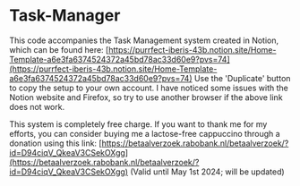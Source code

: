 # Task-Manager
This code accompanies the Task Management system created in Notion, which can be found here: [https://purrfect-iberis-43b.notion.site/Home-Template-a6e3fa6374524372a45bd78ac33d60e9?pvs=74](https://purrfect-iberis-43b.notion.site/Home-Template-a6e3fa6374524372a45bd78ac33d60e9?pvs=74)
Use the 'Duplicate' button to copy the setup to your own account.
I have noticed some issues with the Notion website and Firefox, so try to use another browser if the above link does not work.


This system is completely free charge. If you want to thank me for my efforts, you can consider buying me a lactose-free cappuccino through a donation using this link: [https://betaalverzoek.rabobank.nl/betaalverzoek/?id=D94ciqV_QkeaV3CSekOXgg](https://betaalverzoek.rabobank.nl/betaalverzoek/?id=D94ciqV_QkeaV3CSekOXgg) (Valid until May 1st 2024; will be updated)
